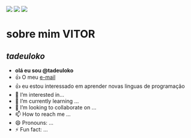 <!---comentários --->
![](https://encrypted-tbn0.gstatic.com/images?q=tbn:ANd9GcRqc7rXdAsthaQnYHJ-PUkSOiuzhv4QzDfz2g&s)
![](https://media1.giphy.com/media/i7vxmJ4rjSkcE/200w.gif?cid=6c09b952lgbhvslm5h4rc4szyac1bca7rnam28e49twwzojo&ep=v1_gifs_search&rid=200w.gif&ct=g)
![](https://media.tenor.com/KsC2lsbqsAEAAAAM/picsou-argent.gif)
# sobre mim **VITOR**
## *tadeuloko*
- **olá eu sou @tadeuloko**
- :+1: O meu [e-mail](vitor.oliveira.marques@escola.pr.gov.br)
- :+1: eu estou interessado em aprender novas linguas de programação   
- 👀 I’m interested in...
- 🌱 I’m currently learning ...
- 💞️ I’m looking to collaborate on ...
- 📫 How to reach me ...
- 😄 Pronouns: ...
- ⚡ Fun fact: ...

<!---
tadeuloko/tadeuloko is a ✨ special ✨ repository because its `README.md` (this file) appears on your GitHub profile.
You can click the Preview link to take a look at your changes.
--->
